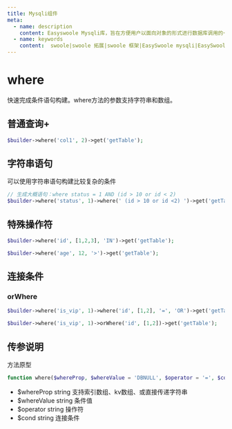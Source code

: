 ```yaml
---
title: Mysqli组件
meta:
  - name: description
    content: Easyswoole Mysqli库，旨在方便用户以面向对象的形式进行数据库调用的一个库。并且为Orm组件等高级用法提供了基础支持
  - name: keywords
    content:  swoole|swoole 拓展|swoole 框架|EasySwoole mysqli|EasySwoole ORM|Swoole mysqli协程客户端|swoole ORM
---
```

# where

快速完成条件语句构建。where方法的参数支持字符串和数组。

## 普通查询+

```php
$builder->where('col1', 2)->get('getTable');
```

## 字符串语句

可以使用字符串语句构建比较复杂的条件

```php
// 生成大概语句：where status = 1 AND (id > 10 or id < 2)
$builder->where('status', 1)->where(' (id > 10 or id <2) ')->get('getTable');
```

## 特殊操作符

```php
$builder->where('id', [1,2,3], 'IN')->get('getTable');
```

```php
$builder->where('age', 12, '>')->get('getTable');
```

## 连接条件

### orWhere

```php
$builder->where('is_vip', 1)->where('id', [1,2], '=', 'OR')->get('getTable');
```

```php
$builder->where('is_vip', 1)->orWhere('id', [1,2])->get('getTable');
```

## 传参说明

方法原型

```php
function where($whereProp, $whereValue = 'DBNULL', $operator = '=', $cond = 'AND')
```

- $whereProp string 支持索引数组、kv数组、或直接传递字符串
- $whereValue string 条件值
- $operator string 操作符
- $cond string 连接条件
